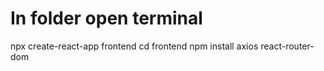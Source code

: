 # In folder open terminal 

npx create-react-app frontend
cd frontend
npm install axios react-router-dom

